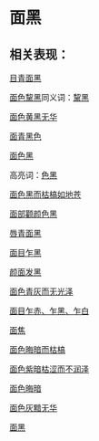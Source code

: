 # 面黑

## 相关表现：

[目青面黑](https://zuoye.gmzyh.com/search?key=目青面黑)
[面色黧黑](https://zuoye.gmzyh.com/search?key=面色黧黑)同义词：[黧黑](https://zuoye.gmzyh.com/search?key=黧黑)
[面色黄黑无华](https://zuoye.gmzyh.com/search?key=面色黄黑无华)
[面青黑色](https://zuoye.gmzyh.com/search?key=面青黑色)
[面色黑](https://zuoye.gmzyh.com/search?key=面色黑)
高亮词：[色黑](https://zuoye.gmzyh.com/search?key=色黑)  
[面色黑而枯槁如地苍	](https://zuoye.gmzyh.com/search?key=面色黑而枯槁如地苍	)
[面部颧颜色黑](https://zuoye.gmzyh.com/search?key=面部颧颜色黑)
[唇青面黑](https://zuoye.gmzyh.com/search?key=唇青面黑)
[面目乍黑](https://zuoye.gmzyh.com/search?key=面目乍黑)
[颜面发黑](https://zuoye.gmzyh.com/search?key=颜面发黑)
[面色青灰而无光泽](https://zuoye.gmzyh.com/search?key=面色青灰而无光泽)
[面目乍赤、乍黑、乍白](https://zuoye.gmzyh.com/search?key=面目乍赤、乍黑、乍白)
[面焦](https://zuoye.gmzyh.com/search?key=面焦)
[面色晦暗而枯槁](https://zuoye.gmzyh.com/search?key=面色晦暗而枯槁)
[面色紫暗枯涩而不润泽	](https://zuoye.gmzyh.com/search?key=面色紫暗枯涩而不润泽	)
[面色晦暗](https://zuoye.gmzyh.com/search?key=面色晦暗)
[面色灰黯无华](https://zuoye.gmzyh.com/search?key=面色灰黯无华)
[面黑](https://zuoye.gmzyh.com/search?key=面黑)